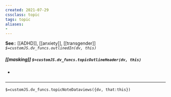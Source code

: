 ```yaml
---
created: 2021-07-29
cssclass: topic
tags: topic
aliases:
- 
---
```


**See**:: [[ADHD]], [[anxiety]], [[transgender]]
*`$=customJS.dv_funcs.outlinedIn(dv, this)`*

##### [[masking]] `$=customJS.dv_funcs.topicOutlineHeader(dv, this)`
- 

### <hr class="dataviews"/>

`$=customJS.dv_funcs.topicNoteDataviews({dv, that:this})`
